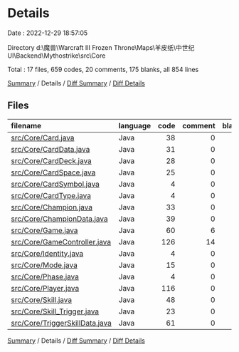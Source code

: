 # Details

Date : 2022-12-29 18:57:05

Directory d:\\魔兽\\Warcraft III Frozen Throne\\Maps\\羊皮纸\\中世纪UI\\Backend\\Mythostrike\\src\\Core

Total : 17 files,  659 codes, 20 comments, 175 blanks, all 854 lines

[Summary](results.md) / Details / [Diff Summary](diff.md) / [Diff Details](diff-details.md)

## Files
| filename | language | code | comment | blank | total |
| :--- | :--- | ---: | ---: | ---: | ---: |
| [src/Core/Card.java](/src/Core/Card.java) | Java | 38 | 0 | 10 | 48 |
| [src/Core/CardData.java](/src/Core/CardData.java) | Java | 31 | 0 | 9 | 40 |
| [src/Core/CardDeck.java](/src/Core/CardDeck.java) | Java | 28 | 0 | 5 | 33 |
| [src/Core/CardSpace.java](/src/Core/CardSpace.java) | Java | 25 | 0 | 5 | 30 |
| [src/Core/CardSymbol.java](/src/Core/CardSymbol.java) | Java | 4 | 0 | 2 | 6 |
| [src/Core/CardType.java](/src/Core/CardType.java) | Java | 4 | 0 | 2 | 6 |
| [src/Core/Champion.java](/src/Core/Champion.java) | Java | 33 | 0 | 11 | 44 |
| [src/Core/ChampionData.java](/src/Core/ChampionData.java) | Java | 39 | 0 | 14 | 53 |
| [src/Core/Game.java](/src/Core/Game.java) | Java | 60 | 6 | 18 | 84 |
| [src/Core/GameController.java](/src/Core/GameController.java) | Java | 126 | 14 | 20 | 160 |
| [src/Core/Identity.java](/src/Core/Identity.java) | Java | 4 | 0 | 2 | 6 |
| [src/Core/Mode.java](/src/Core/Mode.java) | Java | 15 | 0 | 7 | 22 |
| [src/Core/Phase.java](/src/Core/Phase.java) | Java | 4 | 0 | 2 | 6 |
| [src/Core/Player.java](/src/Core/Player.java) | Java | 116 | 0 | 30 | 146 |
| [src/Core/Skill.java](/src/Core/Skill.java) | Java | 48 | 0 | 17 | 65 |
| [src/Core/Skill_Trigger.java](/src/Core/Skill_Trigger.java) | Java | 23 | 0 | 9 | 32 |
| [src/Core/TriggerSkillData.java](/src/Core/TriggerSkillData.java) | Java | 61 | 0 | 12 | 73 |

[Summary](results.md) / Details / [Diff Summary](diff.md) / [Diff Details](diff-details.md)